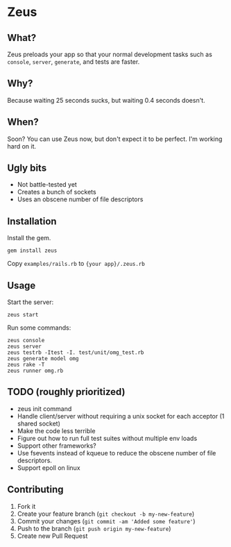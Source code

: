 # Zeus

## What?

Zeus preloads your app so that your normal development tasks such as `console`, `server`, `generate`, and tests are faster.

## Why?

Because waiting 25 seconds sucks, but waiting 0.4 seconds doesn't.

## When?

Soon? You can use Zeus now, but don't expect it to be perfect. I'm working hard on it.

## Ugly bits

* Not battle-tested yet
* Creates a bunch of sockets
* Uses an obscene number of file descriptors

## Installation

Install the gem.

    gem install zeus

Copy `examples/rails.rb` to `{your app}/.zeus.rb`

## Usage

Start the server:

    zeus start

Run some commands:

    zeus console
    zeus server
    zeus testrb -Itest -I. test/unit/omg_test.rb
    zeus generate model omg
    zeus rake -T
    zeus runner omg.rb

## TODO (roughly prioritized)

* zeus init command
* Handle client/server without requiring a unix socket for each acceptor (1 shared socket)
* Make the code less terrible
* Figure out how to run full test suites without multiple env loads
* Support other frameworks?
* Use fsevents instead of kqueue to reduce the obscene number of file descriptors.
* Support epoll on linux

## Contributing

1. Fork it
2. Create your feature branch (`git checkout -b my-new-feature`)
3. Commit your changes (`git commit -am 'Added some feature'`)
4. Push to the branch (`git push origin my-new-feature`)
5. Create new Pull Request
